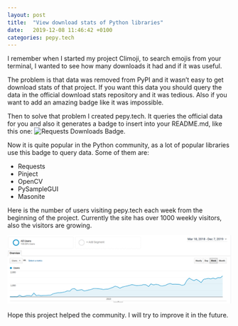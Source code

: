 ```yaml
---
layout: post
title:  "View download stats of Python libraries"
date:   2019-12-08 11:46:42 +0100
categories: pepy.tech
---
```

I remember when I started my project Climoji, to search emojis from your terminal, I wanted to see how many downloads it had and if it was useful.

The problem is that data was removed from PyPI and it wasn’t easy to get download stats of that project. If you want this data you should query the data in the official download stats repository and it was tedious. Also if you want to add an amazing badge like it was impossible.

Then to solve that problem I created pepy.tech. It queries the official data for you and also it generates a badge to insert into your README.md, like this one: ![Requests Downloads Badge](https://pepy.tech/badge/requests).

Now it is quite popular in the Python community, as a lot of popular libraries use this badge to query data. Some of them are:
* Requests
* Pinject
* OpenCV
* PySampleGUI
* Masonite

Here is the number of users visiting pepy.tech each week from the beginning of the project. Currently the site has over 1000 weekly visitors, also the visitors are growing.

![Visitors of pepy.tech until Desember of 2019](/assets/2019_desember_usage_of_pepy.png)

Hope this project helped the community. I will try to improve it in the future.
